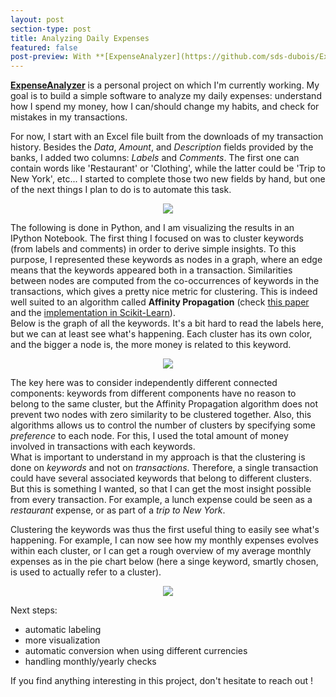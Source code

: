 ```yaml
---
layout: post
section-type: post
title: Analyzing Daily Expenses
featured: false
post-preview: With **[ExpenseAnalyzer](https://github.com/sds-dubois/ExpenseAnalyzer)**, my goal is to build a simple software to analyze my daily expenses&#58; understand how I spend my money, how I can/should change my habits, and check for mistakes in my transactions.
---
```

**[ExpenseAnalyzer](https://github.com/sds-dubois/ExpenseAnalyzer)** is a personal project on which I'm currently working. My goal is to build a simple software to analyze my daily expenses: understand how I spend my money, how I can/should change my habits, and check for mistakes in my transactions.  

For now, I start with an Excel file built from the downloads of my transaction history. Besides the *Data*, *Amount*, and *Description* fields provided by the banks, I added two columns: *Labels* and *Comments*. The first one can contain words like 'Restaurant' or 'Clothing', while the latter could be 'Trip to New York', etc... I started to complete those two new fields by hand, but one of the next things I plan to do is to automate this task.
<center><img src="https://sds-dubois.github.io/img/projects/ExpenseAnalyzer_Data.png"></center>  

The following is done in Python, and I am visualizing the results in an IPython Notebook. The first thing I focused on was to cluster keywords (from labels and comments) in order to derive simple insights. To this purpose, I represented these keywords as nodes in a graph, where an edge means that the keywords appeared both in a transaction. Similarities between nodes are computed from the co-occurrences of keywords in the transactions, which gives a pretty nice metric for clustering. This is indeed well suited to an algorithm called **Affinity Propagation** (check [this paper](http://www.psi.toronto.edu/affinitypropagation/FreyDueckScience07.pdf) and the [implementation in Scikit-Learn](http://scikit-learn.org/stable/modules/generated/sklearn.cluster.affinity_propagation.html)).  
Below is the graph of all the keywords. It's a bit hard to read the labels here, but we can at least see what's happening. Each cluster has its own color, and the bigger a node is, the more money is related to this keyword.  
<center><img src="https://sds-dubois.github.io/img/projects/ExpenseAnalyzer_Graph.png"></center>  

The key here was to consider independently different connected components: keywords from different components have no reason to belong to the same cluster, but the Affinity Propagation algorithm does not prevent two nodes with zero similarity to be clustered together. Also, this algorithms allows us to control the number of clusters by specifying some *preference* to each node. For this, I used the total amount of money involved in transactions with each keywords.  
What is important to understand in my approach is that the clustering is done on *keywords* and not on *transactions*. Therefore, a single transaction could have several associated keywords that belong to different clusters. But this is something I wanted, so that I can get the most insight possible from every transaction. For example, a lunch expense could be seen as a *restaurant* expense, or as part of a *trip to New York*.  

Clustering the keywords was thus the first useful thing to easily see what's happening. For example, I can now see how my monthly expenses evolves within each cluster, or I can get a rough overview of my average monthly expenses as in the pie chart below (here a singe keyword, smartly chosen, is used to actually refer to a cluster).
<center><img src="https://sds-dubois.github.io/img/projects/ExpenseAnalyzer_Pie.png"></center>  

Next steps:  
- automatic labeling  
- more visualization  
- automatic conversion when using different currencies  
- handling monthly/yearly checks  

If you find anything interesting in this project, don't hesitate to reach out ! 